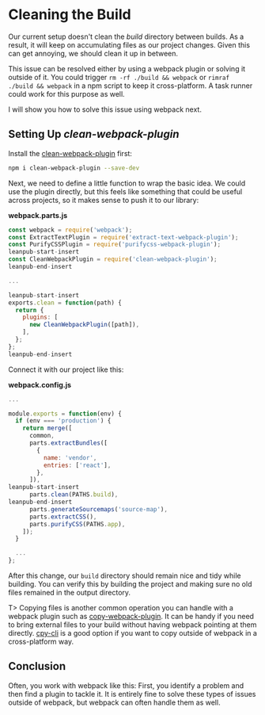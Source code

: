 # Cleaning the Build

Our current setup doesn't clean the *build* directory between builds. As a result, it will keep on accumulating files as our project changes. Given this can get annoying, we should clean it up in between.

This issue can be resolved either by using a webpack plugin or solving it outside of it. You could trigger `rm -rf ./build && webpack` or `rimraf ./build && webpack` in a npm script to keep it cross-platform. A task runner could work for this purpose as well.

I will show you how to solve this issue using webpack next.

## Setting Up *clean-webpack-plugin*

Install the [clean-webpack-plugin](https://www.npmjs.com/package/clean-webpack-plugin) first:

```bash
npm i clean-webpack-plugin --save-dev
```

Next, we need to define a little function to wrap the basic idea. We could use the plugin directly, but this feels like something that could be useful across projects, so it makes sense to push it to our library:

**webpack.parts.js**

```javascript
const webpack = require('webpack');
const ExtractTextPlugin = require('extract-text-webpack-plugin');
const PurifyCSSPlugin = require('purifycss-webpack-plugin');
leanpub-start-insert
const CleanWebpackPlugin = require('clean-webpack-plugin');
leanpub-end-insert

...

leanpub-start-insert
exports.clean = function(path) {
  return {
    plugins: [
      new CleanWebpackPlugin([path]),
    ],
  };
};
leanpub-end-insert
```

Connect it with our project like this:

**webpack.config.js**

```javascript
...

module.exports = function(env) {
  if (env === 'production') {
    return merge([
      common,
      parts.extractBundles([
        {
          name: 'vendor',
          entries: ['react'],
        },
      ]),
leanpub-start-insert
      parts.clean(PATHS.build),
leanpub-end-insert
      parts.generateSourcemaps('source-map'),
      parts.extractCSS(),
      parts.purifyCSS(PATHS.app),
    ]);
  }

  ...
};
```

After this change, our `build` directory should remain nice and tidy while building. You can verify this by building the project and making sure no old files remained in the output directory.

T> Copying files is another common operation you can handle with a webpack plugin such as [copy-webpack-plugin](https://www.npmjs.com/package/copy-webpack-plugin). It can be handy if you need to bring external files to your build without having webpack pointing at them directly. [cpy-cli](https://www.npmjs.com/package/cpy-cli) is a good option if you want to copy outside of webpack in a cross-platform way.

## Conclusion

Often, you work with webpack like this: First, you identify a problem and then find a plugin to tackle it. It is entirely fine to solve these types of issues outside of webpack, but webpack can often handle them as well.
